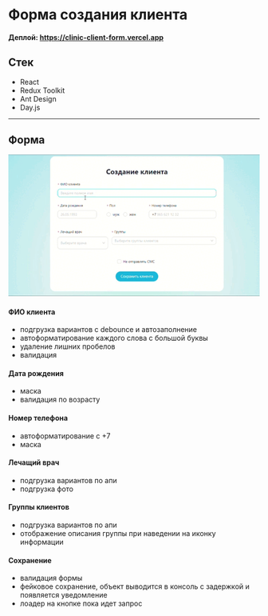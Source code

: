 # Форма создания клиента

#### Деплой: https://clinic-client-form.vercel.app

## Стек

- React
- Redux Toolkit
- Ant Design
- Day.js

---

## Форма

![Farmers Market Finder Demo](public/demo.gif)

#### ФИО клиента

- подгрузка вариантов с debounce и автозаполнение
- автоформатирование каждого слова с большой буквы
- удаление лишних пробелов
- валидация

#### Дата рождения

- маска
- валидация по возрасту

#### Номер телефона

- автоформатирование с +7
- маска

#### Лечащий врач

- подгрузка вариантов по апи
- подгрузка фото

#### Группы клиентов

- подгрузка вариантов по апи
- отображение описания группы при наведении на иконку информации

#### Сохранение

- валидация формы
- фейковое сохранение, объект выводится в консоль с задержкой и появляется уведомление
- лоадер на кнопке пока идет запрос
